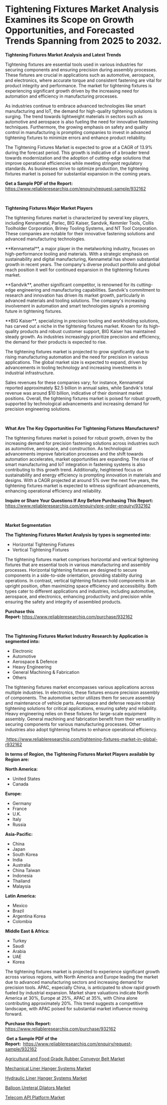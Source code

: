 <p><h1>Tightening Fixtures Market Analysis Examines its Scope on Growth Opportunities, and Forecasted Trends Spanning from 2025 to 2032.</h1></p><p><strong>Tightening Fixtures Market Analysis and Latest Trends</strong></p>
<p><p>Tightening fixtures are essential tools used in various industries for securing components and ensuring precision during assembly processes. These fixtures are crucial in applications such as automotive, aerospace, and electronics, where accurate torque and consistent fastening are vital for product integrity and performance. The market for tightening fixtures is experiencing significant growth driven by the increasing need for automation and efficiency in manufacturing processes. </p><p>As industries continue to embrace advanced technologies like smart manufacturing and IoT, the demand for high-quality tightening solutions is surging. The trend towards lightweight materials in sectors such as automotive and aerospace is also fueling the need for innovative fastening techniques. Furthermore, the growing emphasis on safety and quality control in manufacturing is prompting companies to invest in advanced tightening fixtures to minimize errors and enhance product reliability.</p><p>The Tightening Fixtures Market is expected to grow at a CAGR of 13.9% during the forecast period. This growth is indicative of a broader trend towards modernization and the adoption of cutting-edge solutions that improve operational efficiencies while meeting stringent regulatory standards. As businesses strive to optimize production, the tightening fixtures market is poised for substantial expansion in the coming years.</p></p>
<p><strong>Get a Sample PDF of the Report:&nbsp;</strong> <a href="https://www.reliableresearchiq.com/enquiry/request-sample/932162?utm_campaign=99&utm_medium=2&utm_source=Github&utm_content=ia&utm_term=21032025&utm_id=tightening-fixtures">https://www.reliableresearchiq.com/enquiry/request-sample/932162</a></p>
<p>&nbsp;</p>
<p><strong>Tightening Fixtures Major Market Players</strong></p>
<p><p>The tightening fixtures market is characterized by several key players, including Kennametal, Parlec, BIG Kaiser, Sandvik, Kemmler Tools, Collis Toolholder Corporation, Briney Tooling Systems, and NT Tool Corporation. These companies are notable for their innovative fastening solutions and advanced manufacturing technologies.</p><p>**Kennametal**, a major player in the metalworking industry, focuses on high-performance tooling and materials. With a strategic emphasis on sustainability and digital manufacturing, Kennametal has shown substantial growth in recent years. The company's diverse product portfolio and global reach position it well for continued expansion in the tightening fixtures market.</p><p>**Sandvik**, another significant competitor, is renowned for its cutting-edge engineering and manufacturing capabilities. Sandvik's commitment to research and innovation has driven its market growth, particularly in advanced materials and tooling solutions. The company's increasing involvement in automation and smart technologies signals a promising future in tightening fixtures.</p><p>**BIG Kaiser**, specializing in precision tooling and workholding solutions, has carved out a niche in the tightening fixtures market. Known for its high-quality products and robust customer support, BIG Kaiser has maintained steady growth. As industries increasingly prioritize precision and efficiency, the demand for their products is expected to rise.</p><p>The tightening fixtures market is projected to grow significantly due to rising manufacturing automation and the need for precision in various applications. The global market size is expected to expand, driven by advancements in tooling technology and increasing investments in industrial infrastructure.</p><p>Sales revenues for these companies vary; for instance, Kennametal reported approximately $2.5 billion in annual sales, while Sandvik's total revenue was around $10 billion, indicative of their dominant market positions. Overall, the tightening fixtures market is poised for robust growth, supported by technological advancements and increasing demand for precision engineering solutions.</p></p>
<p>&nbsp;</p>
<p><strong>What Are The Key Opportunities For Tightening Fixtures Manufacturers?</strong></p>
<p><p>The tightening fixtures market is poised for robust growth, driven by the increasing demand for precision fastening solutions across industries such as automotive, aerospace, and construction. As technological advancements improve fabrication processes and the shift towards automation accelerates, market opportunities are expanding. The rise of smart manufacturing and IoT integration in fastening systems is also contributing to this growth trend. Additionally, heightened focus on sustainability and energy efficiency is prompting innovation in materials and designs. With a CAGR projected at around 5% over the next five years, the tightening fixtures market is expected to witness significant advancements, enhancing operational efficiency and reliability.</p></p>
<p><strong>Inquire or Share Your Questions If Any Before Purchasing This Report:</strong> <a href="https://www.reliableresearchiq.com/enquiry/pre-order-enquiry/932162?utm_campaign=99&utm_medium=2&utm_source=Github&utm_content=ia&utm_term=21032025&utm_id=tightening-fixtures">https://www.reliableresearchiq.com/enquiry/pre-order-enquiry/932162</a></p>
<p>&nbsp;</p>
<p><strong>Market Segmentation</strong></p>
<p><strong>The Tightening Fixtures Market Analysis by types is segmented into:</strong></p>
<p><ul><li>Horizontal Tightening Fixtures</li><li>Vertical Tightening Fixtures</li></ul></p>
<p><p>The tightening fixtures market comprises horizontal and vertical tightening fixtures that are essential tools in various manufacturing and assembly processes. Horizontal tightening fixtures are designed to secure components in a side-to-side orientation, providing stability during operations. In contrast, vertical tightening fixtures hold components in an upright position, often maximizing space efficiency and accessibility. Both types cater to different applications and industries, including automotive, aerospace, and electronics, enhancing productivity and precision while ensuring the safety and integrity of assembled products.</p></p>
<p><strong>Purchase this Report:&nbsp;</strong><a href="https://www.reliableresearchiq.com/purchase/932162?utm_campaign=99&utm_medium=2&utm_source=Github&utm_content=ia&utm_term=21032025&utm_id=tightening-fixtures">https://www.reliableresearchiq.com/purchase/932162</a></p>
<p>&nbsp;</p>
<p><strong>The Tightening Fixtures Market Industry Research by Application is segmented into:</strong></p>
<p><ul><li>Electronic</li><li>Automotive</li><li>Aerospace & Defence</li><li>Heavy Engineering</li><li>General Machining & Fabrication</li><li>Others</li></ul></p>
<p><p>The tightening fixtures market encompasses various applications across multiple industries. In electronics, these fixtures ensure precision assembly of components. The automotive sector utilizes them for secure assembly and maintenance of vehicle parts. Aerospace and defense require robust tightening solutions for critical applications, ensuring safety and reliability. Heavy engineering relies on these fixtures for large-scale equipment assembly. General machining and fabrication benefit from their versatility in securing components for various manufacturing processes. Other industries also adopt tightening fixtures to enhance operational efficiency.</p></p>
<p><a href="https://www.reliableresearchiq.com/tightening-fixtures-market-in-global-r932162?utm_campaign=99&utm_medium=2&utm_source=Github&utm_content=ia&utm_term=21032025&utm_id=tightening-fixtures">&nbsp;https://www.reliableresearchiq.com/tightening-fixtures-market-in-global-r932162</a></p>
<p><strong>In terms of Region, the Tightening Fixtures Market Players available by Region are:</strong></p>
<p>
    <p> <strong> North America: </strong>
        <ul>
            <li>United States</li>
            <li>Canada</li>
        </ul>
        </p> 
    <p> <strong> Europe: </strong>
        <ul>
            <li>Germany</li>
            <li>France</li>
            <li>U.K.</li>
            <li>Italy</li>
            <li>Russia</li>
        </ul>
        </p> 
    <p> <strong> Asia-Pacific: </strong>
        <ul>
            <li>China</li>
            <li>Japan</li>
            <li>South Korea</li>
            <li>India</li>
            <li>Australia</li>
            <li>China Taiwan</li>
            <li>Indonesia</li>
            <li>Thailand</li>
            <li>Malaysia</li>
        </ul>
        </p> 
    <p> <strong> Latin America: </strong>
        <ul>
            <li>Mexico</li>
            <li>Brazil</li>
            <li>Argentina Korea</li>
            <li>Colombia</li>
        </ul>
        </p> 
    <p> <strong> Middle East & Africa: </strong>
        <ul>
            <li>Turkey</li>
            <li>Saudi</li>
            <li>Arabia</li>
            <li>UAE</li>
            <li>Korea</li>
        </ul>
    </p>
    </p>
<p><p>The tightening fixtures market is projected to experience significant growth across various regions, with North America and Europe leading the market due to advanced manufacturing sectors and increasing demand for precision tools. APAC, especially China, is anticipated to show rapid growth fueled by industrial expansion. Market share valuations indicate North America at 30%, Europe at 25%, APAC at 35%, with China alone contributing approximately 20%. This trend suggests a competitive landscape, with APAC poised for substantial market influence moving forward.</p></p>
<p><strong>Purchase this Report: </strong><a href="https://www.reliableresearchiq.com/purchase/932162?utm_campaign=99&utm_medium=2&utm_source=Github&utm_content=ia&utm_term=21032025&utm_id=tightening-fixtures">https://www.reliableresearchiq.com/purchase/932162</a></p>
<p>&nbsp;<strong>Get a Sample PDF of the Report:&nbsp;&nbsp;</strong><a href="https://www.reliableresearchiq.com/enquiry/request-sample/932162?utm_campaign=99&utm_medium=2&utm_source=Github&utm_content=ia&utm_term=21032025&utm_id=tightening-fixtures">https://www.reliableresearchiq.com/enquiry/request-sample/932162</a></p>
<p><strong></strong></p>
<p><p><a href="https://github.com/airitaursela/Market-Research-Report-List-1/blob/main/agricultural-and-food-grade-rubber-conveyor-belt-market.md?utm_campaign=99&utm_medium=2&utm_source=Github&utm_content=ia&utm_term=21032025&utm_id=tightening-fixtures">Agricultural and Food Grade Rubber Conveyor Belt Market</a></p><p><a href="https://github.com/gauldvikerm6/Market-Research-Report-List-1/blob/main/mechanical-liner-hanger-systems-market.md?utm_campaign=99&utm_medium=2&utm_source=Github&utm_content=ia&utm_term=21032025&utm_id=tightening-fixtures">Mechanical Liner Hanger Systems Market</a></p><p><a href="https://github.com/ardgenoud/Market-Research-Report-List-1/blob/main/hydraulic-liner-hanger-systems-market.md?utm_campaign=99&utm_medium=2&utm_source=Github&utm_content=ia&utm_term=21032025&utm_id=tightening-fixtures">Hydraulic Liner Hanger Systems Market</a></p><p><a href="https://github.com/cingozascard/Market-Research-Report-List-1/blob/main/balloon-ureteral-dilators-market.md?utm_campaign=99&utm_medium=2&utm_source=Github&utm_content=ia&utm_term=21032025&utm_id=tightening-fixtures">Balloon Ureteral Dilators Market</a></p><p><a href="https://github.com/sacmatidora/Market-Research-Report-List-1/blob/main/telecom-api-platform-market.md?utm_campaign=99&utm_medium=2&utm_source=Github&utm_content=ia&utm_term=21032025&utm_id=tightening-fixtures">Telecom API Platform Market</a></p></p>